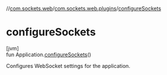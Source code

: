 //[com.sockets.web](../../index.md)/[com.sockets.web.plugins](index.md)/[configureSockets](configure-sockets.md)

# configureSockets

[jvm]\
fun Application.[configureSockets](configure-sockets.md)()

Configures WebSocket settings for the application.
